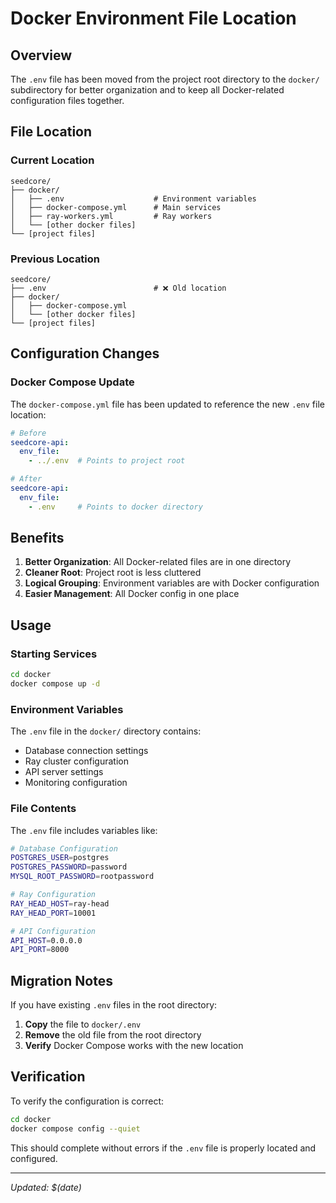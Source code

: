 # Docker Environment File Location

## Overview

The `.env` file has been moved from the project root directory to the `docker/` subdirectory for better organization and to keep all Docker-related configuration files together.

## File Location

### Current Location
```
seedcore/
├── docker/
│   ├── .env                    # Environment variables
│   ├── docker-compose.yml      # Main services
│   ├── ray-workers.yml         # Ray workers
│   └── [other docker files]
└── [project files]
```

### Previous Location
```
seedcore/
├── .env                        # ❌ Old location
├── docker/
│   ├── docker-compose.yml
│   └── [other docker files]
└── [project files]
```

## Configuration Changes

### Docker Compose Update
The `docker-compose.yml` file has been updated to reference the new `.env` file location:

```yaml
# Before
seedcore-api:
  env_file:
    - ../.env  # Points to project root

# After
seedcore-api:
  env_file:
    - .env     # Points to docker directory
```

## Benefits

1. **Better Organization**: All Docker-related files are in one directory
2. **Cleaner Root**: Project root is less cluttered
3. **Logical Grouping**: Environment variables are with Docker configuration
4. **Easier Management**: All Docker config in one place

## Usage

### Starting Services
```bash
cd docker
docker compose up -d
```

### Environment Variables
The `.env` file in the `docker/` directory contains:
- Database connection settings
- Ray cluster configuration
- API server settings
- Monitoring configuration

### File Contents
The `.env` file includes variables like:
```bash
# Database Configuration
POSTGRES_USER=postgres
POSTGRES_PASSWORD=password
MYSQL_ROOT_PASSWORD=rootpassword

# Ray Configuration
RAY_HEAD_HOST=ray-head
RAY_HEAD_PORT=10001

# API Configuration
API_HOST=0.0.0.0
API_PORT=8000
```

## Migration Notes

If you have existing `.env` files in the root directory:
1. **Copy** the file to `docker/.env`
2. **Remove** the old file from the root directory
3. **Verify** Docker Compose works with the new location

## Verification

To verify the configuration is correct:
```bash
cd docker
docker compose config --quiet
```

This should complete without errors if the `.env` file is properly located and configured.

---
*Updated: $(date)* 